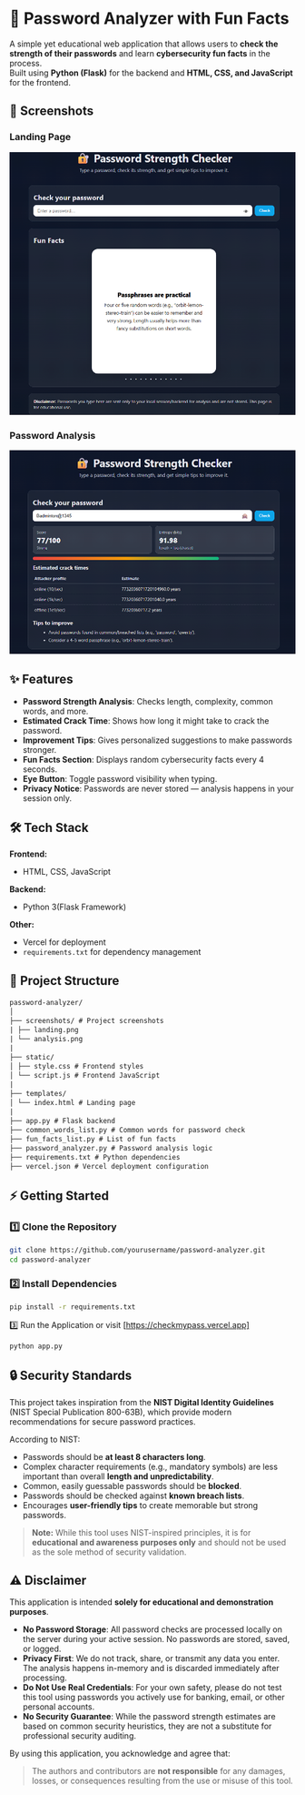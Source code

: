 # 🔐 Password Analyzer with Fun Facts

A simple yet educational web application that allows users to **check the strength of their passwords** and learn **cybersecurity fun facts** in the process.  
Built using **Python (Flask)** for the backend and **HTML, CSS, and JavaScript** for the frontend.

## 📸 Screenshots

### Landing Page
![Landing Page](screenshots/landing.png)

### Password Analysis
![Password Analysis](screenshots/analysis.png)


## ✨ Features

- **Password Strength Analysis**: Checks length, complexity, common words, and more.
- **Estimated Crack Time**: Shows how long it might take to crack the password.
- **Improvement Tips**: Gives personalized suggestions to make passwords stronger.
- **Fun Facts Section**: Displays random cybersecurity facts every 4 seconds.
- **Eye Button**: Toggle password visibility when typing.
- **Privacy Notice**: Passwords are never stored — analysis happens in your session only.


## 🛠️ Tech Stack

**Frontend:**
- HTML, CSS, JavaScript

**Backend:**
- Python 3(Flask Framework)

**Other:**
- Vercel for deployment
- `requirements.txt` for dependency management


## 📂 Project Structure
```plaintext
password-analyzer/
│
├── screenshots/ # Project screenshots
| ├── landing.png
| └── analysis.png
|
├── static/
│ ├── style.css # Frontend styles
│ └── script.js # Frontend JavaScript
|
├── templates/
│ └── index.html # Landing page
|
├── app.py # Flask backend
├── common_words_list.py # Common words for password check
├── fun_facts_list.py # List of fun facts
├── password_analyzer.py # Password analysis logic
├── requirements.txt # Python dependencies
├── vercel.json # Vercel deployment configuration
```

## ⚡ Getting Started

### 1️⃣ Clone the Repository
```bash
git clone https://github.com/yourusername/password-analyzer.git
cd password-analyzer
```

### 2️⃣ Install Dependencies
```bash
pip install -r requirements.txt
```

3️⃣ Run the Application or visit [https://checkmypass.vercel.app]
```bash
python app.py
```

## 🔒 Security Standards

This project takes inspiration from the **NIST Digital Identity Guidelines** (NIST Special Publication 800-63B), which provide modern recommendations for secure password practices.

According to NIST:
- Passwords should be **at least 8 characters long**.
- Complex character requirements (e.g., mandatory symbols) are less important than overall **length and unpredictability**.
- Common, easily guessable passwords should be **blocked**.
- Passwords should be checked against **known breach lists**.
- Encourages **user-friendly tips** to create memorable but strong passwords.

> **Note:** While this tool uses NIST-inspired principles, it is for **educational and awareness purposes only** and should not be used as the sole method of security validation.

## ⚠️ Disclaimer

This application is intended **solely for educational and demonstration purposes**.

- **No Password Storage**: All password checks are processed locally on the server during your active session. No passwords are stored, saved, or logged.
- **Privacy First**: We do not track, share, or transmit any data you enter. The analysis happens in-memory and is discarded immediately after processing.
- **Do Not Use Real Credentials**: For your own safety, please do not test this tool using passwords you actively use for banking, email, or other personal accounts.
- **No Security Guarantee**: While the password strength estimates are based on common security heuristics, they are not a substitute for professional security auditing.

By using this application, you acknowledge and agree that:
> The authors and contributors are **not responsible** for any damages, losses, or consequences resulting from the use or misuse of this tool.

